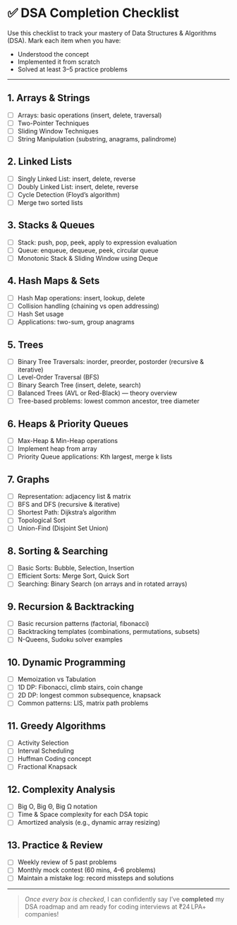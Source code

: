 # ✅ DSA Completion Checklist

Use this checklist to track your mastery of Data Structures & Algorithms (DSA). Mark each item when you have:
- Understood the concept
- Implemented it from scratch
- Solved at least 3–5 practice problems

---

## 1. Arrays & Strings
- [ ] Arrays: basic operations (insert, delete, traversal)
- [ ] Two-Pointer Techniques
- [ ] Sliding Window Techniques
- [ ] String Manipulation (substring, anagrams, palindrome)

## 2. Linked Lists
- [ ] Singly Linked List: insert, delete, reverse
- [ ] Doubly Linked List: insert, delete, reverse
- [ ] Cycle Detection (Floyd’s algorithm)
- [ ] Merge two sorted lists

## 3. Stacks & Queues
- [ ] Stack: push, pop, peek, apply to expression evaluation
- [ ] Queue: enqueue, dequeue, peek, circular queue
- [ ] Monotonic Stack & Sliding Window using Deque

## 4. Hash Maps & Sets
- [ ] Hash Map operations: insert, lookup, delete
- [ ] Collision handling (chaining vs open addressing)
- [ ] Hash Set usage
- [ ] Applications: two-sum, group anagrams

## 5. Trees
- [ ] Binary Tree Traversals: inorder, preorder, postorder (recursive & iterative)
- [ ] Level-Order Traversal (BFS)
- [ ] Binary Search Tree (insert, delete, search)
- [ ] Balanced Trees (AVL or Red-Black) — theory overview
- [ ] Tree-based problems: lowest common ancestor, tree diameter

## 6. Heaps & Priority Queues
- [ ] Max-Heap & Min-Heap operations
- [ ] Implement heap from array
- [ ] Priority Queue applications: Kth largest, merge k lists

## 7. Graphs
- [ ] Representation: adjacency list & matrix
- [ ] BFS and DFS (recursive & iterative)
- [ ] Shortest Path: Dijkstra’s algorithm
- [ ] Topological Sort
- [ ] Union-Find (Disjoint Set Union)

## 8. Sorting & Searching
- [ ] Basic Sorts: Bubble, Selection, Insertion
- [ ] Efficient Sorts: Merge Sort, Quick Sort
- [ ] Searching: Binary Search (on arrays and in rotated arrays)

## 9. Recursion & Backtracking
- [ ] Basic recursion patterns (factorial, fibonacci)
- [ ] Backtracking templates (combinations, permutations, subsets)
- [ ] N-Queens, Sudoku solver examples

## 10. Dynamic Programming
- [ ] Memoization vs Tabulation
- [ ] 1D DP: Fibonacci, climb stairs, coin change
- [ ] 2D DP: longest common subsequence, knapsack
- [ ] Common patterns: LIS, matrix path problems

## 11. Greedy Algorithms
- [ ] Activity Selection
- [ ] Interval Scheduling
- [ ] Huffman Coding concept
- [ ] Fractional Knapsack

## 12. Complexity Analysis
- [ ] Big O, Big Θ, Big Ω notation
- [ ] Time & Space complexity for each DSA topic
- [ ] Amortized analysis (e.g., dynamic array resizing)

## 13. Practice & Review
- [ ] Weekly review of 5 past problems
- [ ] Monthly mock contest (60 mins, 4–6 problems)
- [ ] Maintain a mistake log: record missteps and solutions

---

> _Once every box is checked_, I can confidently say I’ve **completed** my DSA roadmap and am ready for coding interviews at ₹24 LPA+ companies!

